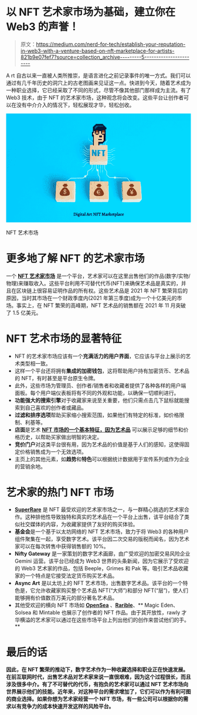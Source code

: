 # 以 NFT 艺术家市场为基础，建立你在 Web3 的声誉！

> 原文：<https://medium.com/nerd-for-tech/establish-your-reputation-in-web3-with-a-venture-based-on-nft-marketplace-for-artists-821b9e07fef7?source=collection_archive---------5----------------------->

A rt 自古以来一直被人类所推崇，是语言进化之前记录事件的唯一方式。我们可以通过有几千年历史的洞穴上的古老图画来见证这一点。快进到今天，随着艺术成为一种职业选择，它已经采取了不同的形式，尽管不像其他部门那样成为主流。有了 Web3 技术，由于 NFT 的艺术家市场，这种观念将会改变。这些平台让创作者可以在没有中介介入的情况下，轻松展现才华，轻松创收。

![](img/051a4532e58474df65d69360ec279bcf.png)

NFT 艺术市场

# 更多地了解 NFT 的艺术家市场

一个 [**NFT 艺术家市场**](https://bit.ly/3QimN7W) 是一个平台，艺术家可以在这里出售他们的作品(数字/实物/物理)来赚取收入。这些平台利用不可替代代币(NFT)来确保艺术品是真实的，并且在区块链上很容易证明作品的所有权。这些艺术品是 2021 年 NFT 繁荣背后的原因，当时其市场在一个财政季度内(2021 年第三季度)成为一个十亿美元的市场。事实上，在 NFT 繁荣的高峰期，NFT 艺术品的销售额在 2021 年 11 月突破了 1.5 亿美元。

# NFT 艺术市场的显著特征

*   NFT 的艺术家市场应该有一个**充满活力的用户界面**，它应该与平台上展示的艺术类型相一致。
*   这样一个平台还将拥有**集成的加密钱包**，这将帮助用户持有加密货币、艺术品的 NFT，有时甚至是平台原生令牌。
*   此外，这些市场为管理员、创作者/销售者和收藏者提供了各种各样的用户端面板。每个用户端仪表板将有不同的外观和功能，以确保一切顺利进行。
*   **功能强大的搜索引擎**对于收藏家来说至关重要，他们只需点击几下鼠标就能搜索到自己喜欢的创作者或藏品。
*   **过滤和排序选项**帮助买家缩小搜索范围，如果他们有特定的标准，如价格限制、利基等。
*   **店面**是艺术 [**NFT 市场的一个基本特征，因为艺术品**](https://bit.ly/3QimN7W) 可以展示足够的细节和价格历史，以帮助买家做出明智的决定。
*   **竞价门户**对这类平台很有用，因为艺术品的价值是基于人们的感知，这使得固定价格销售成为一个无效选项。
*   主页上的其他元素，如**趋势**和**特色**可以根据统计数据用于宣传系列或作为企业的营销余地。

# 艺术家的热门 NFT 市场

*   [**SuperRare**](https://superrare.com/) 是 NFT 最受欢迎的艺术家市场之一，与一群精心挑选的艺术家合作。这种排他性导致独特和真实的艺术品在一个平台上出售，该平台结合了类似社交媒体的内容，为收藏家提供了友好的购买体验。
*   **基金会**是一个基于以太坊网络的 NFT 艺术市场，致力于将 Web3 的各种用户组件聚集在一起，享受数字艺术。该平台因二次交易的版税而闻名，因为艺术家可以在每次转售中获得销售额的 10%。
*   **Nifty Gateway** 是一家策划的数字艺术画廊，由广受欢迎的加密交易风险企业 Gemini 运营。该平台已经成为 Web3 世界的头条新闻，因为它展示了受欢迎的 Web3 艺术家的作品，包括 Beeple，Grimes 和 Pak 等。吸引艺术品收藏家的一个特点是它接受法定货币购买艺术品。
*   **Async Art** 是以太坊上的 NFT 艺术市场，出售数字艺术品。该平台的一个特色是，它允许收藏家购买整个艺术品 NFT(“大师”)和部分 NFT(“层”)，使人们能够拥有价值数百万美元的部分著名艺术品。
*   其他受欢迎的横向 NFT 市场如 [**OpenSea**](https://opensea.io/) 、**[**Rarible**](https://rarible.com/)**、** Magic Eden、Solsea 和 Mintable 也展示了创作者的 NFT 作品。由于其开放性，rawly 才华横溢的艺术家可以通过在这些市场平台上列出他们的创作来尝试他们的手。**

# **最后的话**

**因此，在 NFT 繁荣的推动下，数字艺术作为一种收藏选择和职业正在快速发展。在前互联网时代，出售艺术品对艺术家来说一直很艰难，因为这个过程很长，而且涉及很多中介。有了不可替代的代币，有抱负的艺术家可以通过 NFT 艺术市场向世界展示他们的技能。近年来，对这种平台的需求增加了，它们可以作为有利可图的商业选择。如果你想为艺术家经营一个 NFT 市场，有一些公司可以根据你的需求以有竞争力的成本快速开发这样的风险平台。**